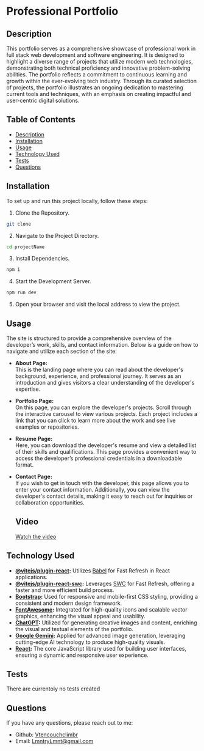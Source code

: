 # Professional Portfolio

## Description
This portfolio serves as a comprehensive showcase of professional work in full stack web development and software engineering. It is designed to highlight a diverse range of projects that utilize modern web technologies, demonstrating both technical proficiency and innovative problem-solving abilities. The portfolio reflects a commitment to continuous learning and growth within the ever-evolving tech industry. Through its curated selection of projects, the portfolio illustrates an ongoing dedication to mastering current tools and techniques, with an emphasis on creating impactful and user-centric digital solutions.

## Table of Contents
- [Description](#description)
- [Installation](#installation)
- [Usage](#usage)
- [Technology Used](#technology-used)
- [Tests](#tests)
- [Questions](#questions)

## Installation

To set up and run this project locally, follow these steps:

1. Clone the Repository. 
```bash
git clone
```
2. Navigate to the Project Directory.
```bash
cd projectName
```
3. Install Dependencies.
```bash
npm i
```
4. Start the Development Server.
```bash
npm run dev
```
5. Open your browser and visit the local address to view the project.

## Usage

The site is structured to provide a comprehensive overview of the developer’s work, skills, and contact information. Below is a guide on how to navigate and utilize each section of the site:

- **About Page:**  
  This is the landing page where you can read about the developer's background, experience, and professional journey. It serves as an introduction and gives visitors a clear understanding of the developer's expertise.

- **Portfolio Page:**  
  On this page, you can explore the developer's projects. Scroll through the interactive carousel to view various projects. Each project includes a link that you can click to learn more about the work and see live examples or repositories.

- **Resume Page:**  
  Here, you can download the developer's resume and view a detailed list of their skills and qualifications. This page provides a convenient way to access the developer’s professional credentials in a downloadable format.

- **Contact Page:**  
  If you wish to get in touch with the developer, this page allows you to enter your contact information. Additionally, you can view the developer's contact details, making it easy to reach out for inquiries or collaboration opportunities.

  ## Video

  [Watch the video](https://drive.google.com/file/d/18QcJ1EBv_Wz9PA_BRuepAmZ6smi5LYWB/view)


## Technology Used
- **[@vitejs/plugin-react](https://github.com/vitejs/vite-plugin-react/blob/main/packages/plugin-react/README.md):** Utilizes [Babel](https://babeljs.io/) for Fast Refresh in React applications.
- **[@vitejs/plugin-react-swc](https://github.com/vitejs/vite-plugin-react-swc):** Leverages [SWC](https://swc.rs/) for Fast Refresh, offering a faster and more efficient build process.
- **[Bootstrap](https://getbootstrap.com/):** Used for responsive and mobile-first CSS styling, providing a consistent and modern design framework.
- **[FontAwesome](https://fontawesome.com/):** Integrated for high-quality icons and scalable vector graphics, enhancing the visual appeal and usability.
- **[ChatGPT](https://openai.com/chatgpt):** Utilized for generating creative images and content, enriching the visual and textual elements of the portfolio.
- **[Google Gemini](https://ai.google/):** Applied for advanced image generation, leveraging cutting-edge AI technology to produce high-quality visuals.
- **[React](https://reactjs.org/):** The core JavaScript library used for building user interfaces, ensuring a dynamic and responsive user experience.

## Tests
There are currentoly no tests created

## Questions
If you have any questions, please reach out to me:
- Github: [Vtencouchclimbr](https://github.com/Vtencouchclimbr)
- Email: LmntryLmnt@gmail.com
